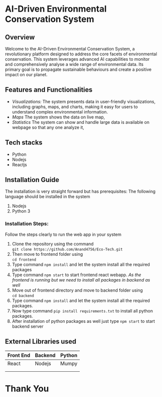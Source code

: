 # AI-Driven Environmental Conservation System 

## Overview

Welcome to the AI-Driven Environmental Conservation System, a revolutionary platform designed to address the core facets of environmental conservation. This system leverages advanced AI capabilities to monitor and comprehensively analyse a wide range of environmental data. Its primary goal is to propagate sustainable behaviours and create a positive impact on our planet.

## Features and Functionalities

-   *Visualizations:* The system presents data in user-friendly visualizations, including graphs, maps, and charts, making it easy for users to understand complex environmental information.
- *Maps* The system shows the data on live map,
- *Statistics* The system can show and handle large data is available on webpage so that any one analyze it,

## Tech stacks

 - Python
 - Nodejs
 - Reactjs 


## Installation Guide

The installation is very straight forward but has prerequisites:
The following language should be installed in the system

 1. Nodejs
 2. Python 3
 
### Installation Steps: 
Follow the steps clearly to run the web app in your system 
 1. Clone the repository using the command <br>`git clone https://github.com/Anand4756/Eco-Tech.git`
 2. Then move to frontend folder using <br> `cd frontend`
 3. Type command `npm install` and let the system install all the required packages
 4. Type command `npm start` to start frontend react webapp.
*As the frontend is running but we need to install all packages in backend as well*
5. Move out of frontend directory and move to backend folder using <br> `cd backend`
6. Type command `npm install` and let the system install all the required packages.
7. Now type command `pip install requirements.txt` to install all python packages.
8. After installation of python packages as well just type `npm start` to start backend server


## External Libraries used


|Front End                | Backend                         |  Python                       |
|----------------|-------------------------------|-----------------------------|
|React            |Nodejs                         |  Mumpy
|          |           |         |
|          |                |                                  |


# Thank You
